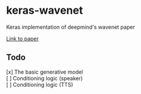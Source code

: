 # keras-wavenet
Keras implementation of deepmind's wavenet paper

[Link to paper](https://drive.google.com/file/d/0B3cxcnOkPx9AeWpLVXhkTDJINDQ/view)

## Todo
[x] The basic generative model  
[ ] Conditioning logic (speaker)  
[ ] Conditioning logic (TTS)  
